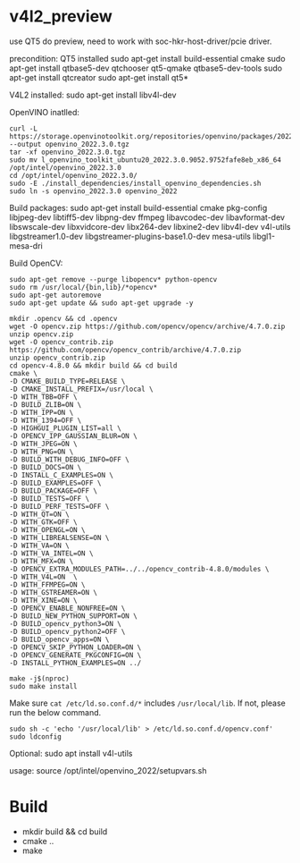 # v4l2_preview

use QT5 do preview, need to work with soc-hkr-host-driver/pcie driver.

precondition:
QT5 installed
sudo apt-get install build-essential cmake
sudo apt-get install qtbase5-dev qtchooser qt5-qmake qtbase5-dev-tools
sudo apt-get install qtcreator
sudo apt-get install qt5*

V4L2 installed:
sudo apt-get install libv4l-dev

OpenVINO inatlled:
```
curl -L https://storage.openvinotoolkit.org/repositories/openvino/packages/2022.3/linux/l_openvino_toolkit_ubuntu20_2022.3.0.9052.9752fafe8eb_x86_64.tgz --output openvino_2022.3.0.tgz
tar -xf openvino_2022.3.0.tgz
sudo mv l_openvino_toolkit_ubuntu20_2022.3.0.9052.9752fafe8eb_x86_64 /opt/intel/openvino_2022.3.0
cd /opt/intel/openvino_2022.3.0/
sudo -E ./install_dependencies/install_openvino_dependencies.sh
sudo ln -s openvino_2022.3.0 openvino_2022
```

Build packages:
sudo apt-get install build-essential cmake pkg-config libjpeg-dev libtiff5-dev libpng-dev ffmpeg libavcodec-dev libavformat-dev libswscale-dev libxvidcore-dev libx264-dev libxine2-dev libv4l-dev v4l-utils libgstreamer1.0-dev libgstreamer-plugins-base1.0-dev mesa-utils libgl1-mesa-dri

Build OpenCV:
```
sudo apt-get remove --purge libopencv* python-opencv
sudo rm /usr/local/{bin,lib}/*opencv*
sudo apt-get autoremove
sudo apt-get update && sudo apt-get upgrade -y
```
```
mkdir .opencv && cd .opencv
wget -O opencv.zip https://github.com/opencv/opencv/archive/4.7.0.zip
unzip opencv.zip
wget -O opencv_contrib.zip https://github.com/opencv/opencv_contrib/archive/4.7.0.zip
unzip opencv_contrib.zip
cd opencv-4.8.0 && mkdir build && cd build
cmake \
-D CMAKE_BUILD_TYPE=RELEASE \
-D CMAKE_INSTALL_PREFIX=/usr/local \
-D WITH_TBB=OFF \
-D BUILD_ZLIB=ON \
-D WITH_IPP=ON \
-D WITH_1394=OFF \
-D HIGHGUI_PLUGIN_LIST=all \
-D OPENCV_IPP_GAUSSIAN_BLUR=ON \
-D WITH_JPEG=ON \
-D WITH_PNG=ON \
-D BUILD_WITH_DEBUG_INFO=OFF \
-D BUILD_DOCS=ON \
-D INSTALL_C_EXAMPLES=ON \
-D BUILD_EXAMPLES=OFF \
-D BUILD_PACKAGE=OFF \
-D BUILD_TESTS=OFF \
-D BUILD_PERF_TESTS=OFF \
-D WITH_QT=ON \
-D WITH_GTK=OFF \
-D WITH_OPENGL=ON \
-D WITH_LIBREALSENSE=ON \
-D WITH_VA=ON \
-D WITH_VA_INTEL=ON \
-D WITH_MFX=ON \
-D OPENCV_EXTRA_MODULES_PATH=../../opencv_contrib-4.8.0/modules \
-D WITH_V4L=ON  \
-D WITH_FFMPEG=ON \
-D WITH_GSTREAMER=ON \
-D WITH_XINE=ON \
-D OPENCV_ENABLE_NONFREE=ON \
-D BUILD_NEW_PYTHON_SUPPORT=ON \
-D BUILD_opencv_python3=ON \
-D BUILD_opencv_python2=OFF \
-D BUILD_opencv_apps=ON \
-D OPENCV_SKIP_PYTHON_LOADER=ON \
-D OPENCV_GENERATE_PKGCONFIG=ON \
-D INSTALL_PYTHON_EXAMPLES=ON ../

make -j$(nproc)
sudo make install
```
Make sure `cat /etc/ld.so.conf.d/*` includes `/usr/local/lib`. If not, please run the below command.
```shell
sudo sh -c 'echo '/usr/local/lib' > /etc/ld.so.conf.d/opencv.conf'
sudo ldconfig
```



Optional:
sudo apt install v4l-utils

usage:
source /opt/intel/openvino_2022/setupvars.sh


# Build
- mkdir build && cd build
- cmake ..
- make

